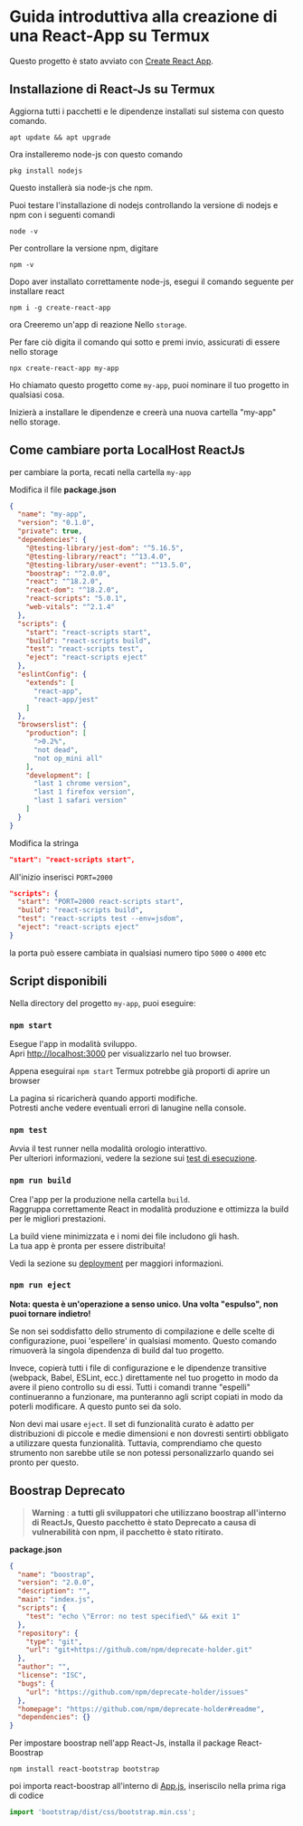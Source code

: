 # Guida introduttiva alla creazione di una React-App su Termux

Questo progetto è stato avviato con [Create React App](https://github.com/facebook/create-react-app).

## Installazione di React-Js su Termux

Aggiorna tutti i pacchetti e le dipendenze installati sul sistema con questo comando.

```
apt update && apt upgrade
```

Ora installeremo node-js con questo comando

```
pkg install nodejs
```

Questo installerà sia node-js che npm.

Puoi testare l'installazione di nodejs controllando la versione di nodejs e npm con i seguenti comandi

```
node -v
```
Per controllare la versione npm, digitare

```
npm -v
```

Dopo aver installato correttamente node-js, esegui il comando seguente per installare react

```
npm i -g create-react-app
```

ora Creeremo un'app di reazione Nello ```storage```.

Per fare ciò digita il comando qui sotto e premi invio, assicurati di essere nello storage

```
npx create-react-app my-app
```

Ho chiamato questo progetto come `my-app`, puoi nominare il tuo progetto in qualsiasi cosa.

Inizierà a installare le dipendenze e creerà una nuova cartella "my-app" nello storage.

## Come cambiare porta LocalHost ReactJs
per cambiare la porta, recati nella cartella `my-app`

Modifica il file **package.json**

```json
{
  "name": "my-app",
  "version": "0.1.0",
  "private": true,
  "dependencies": {
    "@testing-library/jest-dom": "^5.16.5",
    "@testing-library/react": "^13.4.0",
    "@testing-library/user-event": "^13.5.0",
    "boostrap": "^2.0.0",
    "react": "^18.2.0",
    "react-dom": "^18.2.0",
    "react-scripts": "5.0.1",
    "web-vitals": "^2.1.4"
  },
  "scripts": {
    "start": "react-scripts start",
    "build": "react-scripts build",
    "test": "react-scripts test",
    "eject": "react-scripts eject"
  },
  "eslintConfig": {
    "extends": [
      "react-app",
      "react-app/jest"
    ]
  },
  "browserslist": {
    "production": [
      ">0.2%",
      "not dead",
      "not op_mini all"
    ],
    "development": [
      "last 1 chrome version",
      "last 1 firefox version",
      "last 1 safari version"
    ]
  }
}
```


Modifica la stringa

```json
"start": "react-scripts start",
```


All'inizio inserisci `PORT=2000`

```json
"scripts": {
  "start": "PORT=2000 react-scripts start",
  "build": "react-scripts build",
  "test": "react-scripts test --env=jsdom",
  "eject": "react-scripts eject"
}
```

la porta può essere cambiata in qualsiasi numero tipo `5000` o `4000` etc

## Script disponibili

Nella directory del progetto `my-app`, puoi eseguire:

### `npm start`

Esegue l'app in modalità sviluppo.\
Apri [http://localhost:3000](http://localhost:3000) per visualizzarlo nel tuo browser.

Appena eseguirai `npm start` Termux potrebbe già proporti di aprire un browser


La pagina si ricaricherà quando apporti modifiche.\
Potresti anche vedere eventuali errori di lanugine nella console.
### `npm test`

Avvia il test runner nella modalità orologio interattivo.\
Per ulteriori informazioni, vedere la sezione sui [test di esecuzione](https://facebook.github.io/create-react-app/docs/running-tests).


### `npm run build`

Crea l'app per la produzione nella cartella `build`.\
 Raggruppa correttamente React in modalità produzione e ottimizza la build per le migliori prestazioni.

 La build viene minimizzata e i nomi dei file includono gli hash.\
 La tua app è pronta per essere distribuita!


Vedi la sezione su [deployment](https://facebook.github.io/create-react-app/docs/deployment) per maggiori informazioni.

### `npm run eject`

**Nota: questa è un'operazione a senso unico.  Una volta "espulso", non puoi tornare indietro!**

 Se non sei soddisfatto dello strumento di compilazione e delle scelte di configurazione, puoi 'espellere' in qualsiasi momento.  Questo comando rimuoverà la singola dipendenza di build dal tuo progetto.

 Invece, copierà tutti i file di configurazione e le dipendenze transitive (webpack, Babel, ESLint, ecc.) direttamente nel tuo progetto in modo da avere il pieno controllo su di essi.  Tutti i comandi tranne "espelli" continueranno a funzionare, ma punteranno agli script copiati in modo da poterli modificare.  A questo punto sei da solo.

 Non devi mai usare `eject`.  Il set di funzionalità curato è adatto per distribuzioni di piccole e medie dimensioni e non dovresti sentirti obbligato a utilizzare questa funzionalità.  Tuttavia, comprendiamo che questo strumento non sarebbe utile se non potessi personalizzarlo quando sei pronto per questo.

## Boostrap Deprecato
> **Warning** : **a tutti gli sviluppatori che utilizzano boostrap all'interno di ReactJs, Questo pacchetto è stato Deprecato a causa di vulnerabilità con npm, il pacchetto è stato ritirato.**

**package.json**

```json
{
  "name": "boostrap",
  "version": "2.0.0",
  "description": "",
  "main": "index.js",
  "scripts": {
    "test": "echo \"Error: no test specified\" && exit 1"
  },
  "repository": {
    "type": "git",
    "url": "git+https://github.com/npm/deprecate-holder.git"
  },
  "author": "",
  "license": "ISC",
  "bugs": {
    "url": "https://github.com/npm/deprecate-holder/issues"
  },
  "homepage": "https://github.com/npm/deprecate-holder#readme",
  "dependencies": {}
}
```

Per impostare boostrap nell'app React-Js, installa il package React-Boostrap

```
npm install react-bootstrap bootstrap
```

poi importa react-boostrap all'interno di [App.js](src/App.js), inseriscilo nella prima riga di codice

```js
import 'bootstrap/dist/css/bootstrap.min.css';
```



